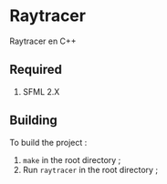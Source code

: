 # Raytracer

Raytracer en C++

## Required

1. SFML 2.X

## Building

To build the project :

1. `make` in the root directory ;
2. Run `raytracer` in the root directory ;